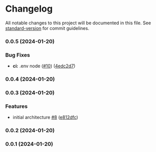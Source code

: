 # Changelog

All notable changes to this project will be documented in this file. See [standard-version](https://github.com/conventional-changelog/standard-version) for commit guidelines.

### 0.0.5 (2024-01-20)


### Bug Fixes

* **ci:** .env node ([#10](https://github.com/habitanto-reto/auth-service/issues/10)) ([4edc2d7](https://github.com/habitanto-reto/auth-service/commit/4edc2d76f2fa4f1d97d0aca2d7179dbb350350b3))

### 0.0.4 (2024-01-20)

### 0.0.3 (2024-01-20)


### Features

* initial architecture [#8](https://github.com/habitanto-reto/auth-service/issues/8) ([e812dfc](https://github.com/habitanto-reto/auth-service/commit/e812dfc774fbfba835f25490eea004797b9aee40))

### 0.0.2 (2024-01-20)

### 0.0.1 (2024-01-20)
